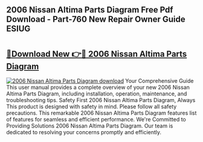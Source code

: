 ## 2006 Nissan Altima Parts Diagram Free Pdf Download - Part-760 New Repair Owner Guide ESIUG

# <h2><a href="http://dfrcvlb.blite.top/?on=2006+Nissan+Altima+Parts+Diagram">🔗Download New 👉🔴 2006 Nissan Altima Parts Diagram</a></h2>

[![2006 Nissan Altima Parts Diagram download](https://i.imgur.com/lujVjoI.png)](http://dfrcvlb.blite.top/?on=2006+Nissan+Altima+Parts+Diagram)
Your Comprehensive Guide This user manual provides a complete overview of your new 2006 Nissan Altima Parts Diagram, including installation, operation, maintenance, and troubleshooting tips. Safety First 2006 Nissan Altima Parts Diagram, Always This product is designed with safety in mind. Please follow all safety precautions. This remarkable 2006 Nissan Altima Parts Diagram features list of features for seamless and efficient performance. We're Committed to Providing Solutions 2006 Nissan Altima Parts Diagram. Our team is dedicated to resolving your concerns promptly and efficiently.
